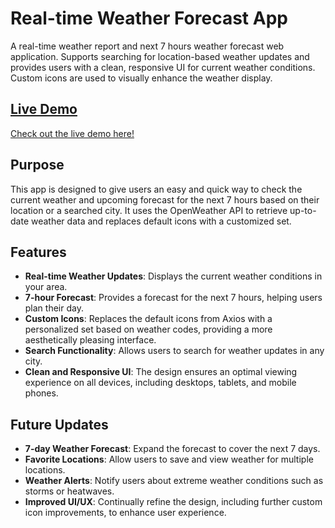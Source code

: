 # Real-time Weather Forecast App

A real-time weather report and next 7 hours weather forecast web application. Supports searching for location-based weather updates and provides users with a clean, responsive UI for current weather conditions. Custom icons are used to visually enhance the weather display.

## [Live Demo](https://anca-wang.github.io/API-Weather-forecast/)

[Check out the live demo here!](https://anca-wang.github.io/API-Weather-forecast/)

## Purpose

This app is designed to give users an easy and quick way to check the current weather and upcoming forecast for the next 7 hours based on their location or a searched city. It uses the OpenWeather API to retrieve up-to-date weather data and replaces default icons with a customized set.

## Features

- **Real-time Weather Updates**: Displays the current weather conditions in your area.
- **7-hour Forecast**: Provides a forecast for the next 7 hours, helping users plan their day.
- **Custom Icons**: Replaces the default icons from Axios with a personalized set based on weather codes, providing a more aesthetically pleasing interface.
- **Search Functionality**: Allows users to search for weather updates in any city.
- **Clean and Responsive UI**: The design ensures an optimal viewing experience on all devices, including desktops, tablets, and mobile phones.

## Future Updates

- **7-day Weather Forecast**: Expand the forecast to cover the next 7 days.
- **Favorite Locations**: Allow users to save and view weather for multiple locations.
- **Weather Alerts**: Notify users about extreme weather conditions such as storms or heatwaves.
- **Improved UI/UX**: Continually refine the design, including further custom icon improvements, to enhance user experience.
